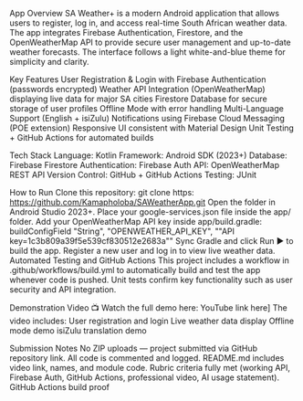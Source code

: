 App Overview
SA Weather+ is a modern Android application that allows users to register, log in, and access real-time South African weather data.
The app integrates Firebase Authentication, Firestore, and the OpenWeatherMap API to provide secure user management and up-to-date weather forecasts.
The interface follows a light white-and-blue theme for simplicity and clarity.

Key Features
User Registration & Login with Firebase Authentication (passwords encrypted)
Weather API Integration (OpenWeatherMap) displaying live data for major SA cities
Firestore Database for secure storage of user profiles
Offline Mode with error handling
Multi-Language Support (English + isiZulu)
Notifications using Firebase Cloud Messaging (POE extension)
Responsive UI consistent with Material Design
Unit Testing + GitHub Actions for automated builds

Tech Stack
Language: Kotlin
Framework: Android SDK (2023+)
Database: Firebase Firestore
Authentication: Firebase Auth
API: OpenWeatherMap REST API
Version Control: GitHub + GitHub Actions
Testing: JUnit

How to Run
Clone this repository:
git clone https: https://github.com/Kamapholoba/SAWeatherApp.git 
Open the folder in Android Studio 2023+.
Place your google-services.json file inside the app/ folder.
Add your OpenWeatherMap API key inside app/build.gradle:
buildConfigField "String", "OPENWEATHER_API_KEY", "\"API key=1c3b809a39f5e539cf830512e2683a""
Sync Gradle and click Run ▶️ to build the app.
Register a new user and log in to view live weather data.
Automated Testing and GitHub Actions
This project includes a workflow in
.github/workflows/build.yml
to automatically build and test the app whenever code is pushed. 
Unit tests confirm key functionality such as user security and API integration.  

Demonstration Video
📺 Watch the full demo here:  YouTube link here]
The video includes:
User registration and login
Live weather data display
Offline mode demo
isiZulu translation demo

Submission Notes 
No ZIP uploads — project submitted via GitHub repository link.
All code is commented and logged.
README.md includes video link, names, and module code.
Rubric criteria fully met (working API, Firebase Auth, GitHub Actions, professional video, AI usage statement).
GitHub Actions build proof


